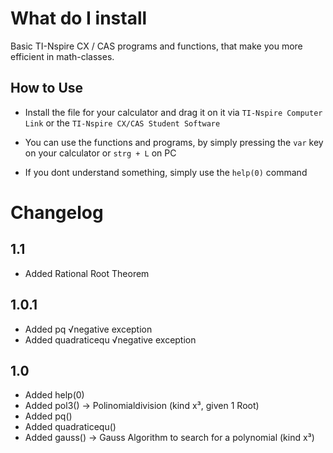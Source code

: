 # What do I install
Basic TI-Nspire CX / CAS programs and functions, that make you more efficient in math-classes.

## How to Use
- Install the file for your calculator and drag it on it via `TI-Nspire Computer Link` or the `TI-Nspire CX/CAS Student Software` 

- You can use the functions and programs, by simply pressing the `var` key on your calculator or `strg + L` on PC

- If you dont understand something, simply use the `help(0)` command

Changelog
===========

1.1
---
* Added Rational Root Theorem

1.0.1
-----
* Added pq √negative exception
* Added quadraticequ √negative exception

1.0
---
* Added help(0)
* Added pol3()
-> Polinomialdivision (kind x³, given 1 Root)
* Added pq()
* Added quadraticequ()
* Added gauss() 
->  Gauss Algorithm to search for a polynomial (kind x³)
